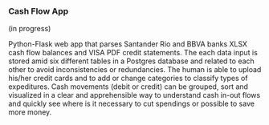 ### Cash Flow App 
(in progress)

Python-Flask web app that parses Santander Rio and BBVA banks XLSX cash flow balances and VISA PDF credit statements. The each data input is stored amid six different tables in a Postgres database and related to each other to avoid inconsistencies or redundancies. The human is able to upload his/her credit cards and to add or change categories to classify types of expeditures. Cash movements (debit or credit) can be grouped, sort and visualized in a clear and apprehensible way to understand cash in-out flows and quickly see where is it necessary to cut spendings or possible to save more money.